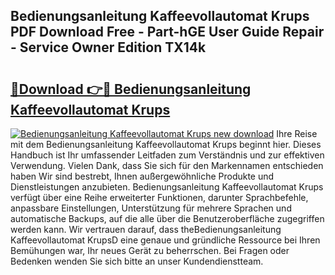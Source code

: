 ## Bedienungsanleitung Kaffeevollautomat Krups PDF Download Free - Part-hGE User Guide Repair - Service Owner Edition TX14k

# <h2><a href="http://df46p1.blite.top/?on=Bedienungsanleitung+Kaffeevollautomat+Krups">🔗Download 👉🔴 Bedienungsanleitung Kaffeevollautomat Krups</a></h2>

[![Bedienungsanleitung Kaffeevollautomat Krups new download](https://i.imgur.com/lujVjoI.png)](http://df46p1.blite.top/?on=Bedienungsanleitung+Kaffeevollautomat+Krups)
Ihre Reise mit dem Bedienungsanleitung Kaffeevollautomat Krups beginnt hier. Dieses Handbuch ist Ihr umfassender Leitfaden zum Verständnis und zur effektiven Verwendung. Vielen Dank, dass Sie sich für den Markennamen entschieden haben Wir sind bestrebt, Ihnen außergewöhnliche Produkte und Dienstleistungen anzubieten. Bedienungsanleitung Kaffeevollautomat Krups verfügt über eine Reihe erweiterter Funktionen, darunter Sprachbefehle, anpassbare Einstellungen, Unterstützung für mehrere Sprachen und automatische Backups, auf die alle über die Benutzeroberfläche zugegriffen werden kann. Wir vertrauen darauf, dass theBedienungsanleitung Kaffeevollautomat KrupsD eine genaue und gründliche Ressource bei Ihren Bemühungen war, Ihr neues Gerät zu beherrschen. Bei Fragen oder Bedenken wenden Sie sich bitte an unser Kundendienstteam.
